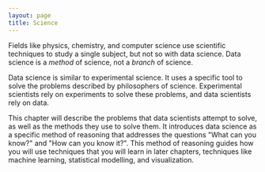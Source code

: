 ```yaml
---
layout: page
title: Science
---
```


Fields like physics, chemistry, and computer science use scientific techniques to study a single subject, but not so with data science. Data science is a _method_ of science, not a _branch_ of science. 

Data science is similar to experimental science. It uses a specific tool to solve the problems described by philosophers of science. Experimental scientists rely on experiments to solve these problems, and data scientists rely on data. 

This chapter will describe the problems that data scientists attempt to solve, as well as the methods they use to solve them. It introduces data science as a specific method of reasoning that addresses the questions "What can you know?" and "How can you know it?". This method of reasoning guides how you will use techniques that you will learn in later chapters, techniques like machine learning, statistical modelling, and visualization.
